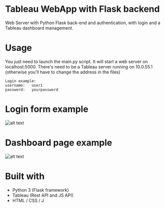 # Tableau WebApp with Flask backend
Web Server with Python Flask back-end and authentication, with login and a Tableau dashboard management.

# Usage
You just need to launch the main.py script. It will start a web server on localhost:5000.
There's need to be a Tableau server running on 10.0.55.1  (otherwise you'll have to change the address in the files)
```
Login example:
username:   user1
password:   yourpassword
```
# Login form example
![alt text](login_form.PNG)

# Dashboard page example
![alt text](dashboard.PNG)

# Built with
- Python 3 (Flask framework)
- Tableau (Rest API and JS API)
- HTML / CSS / J
